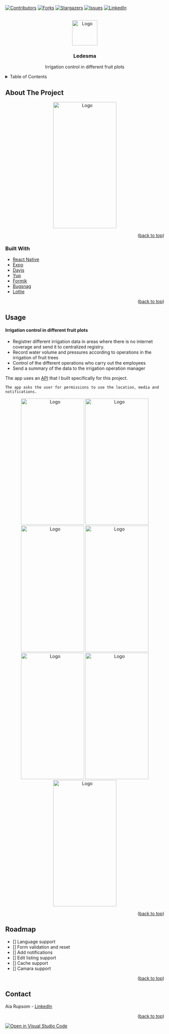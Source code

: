 <div id="top"></div>

[![Contributors][contributors-shield]][contributors-url]
[![Forks][forks-shield]][forks-url]
[![Stargazers][stars-shield]][stars-url]
[![Issues][issues-shield]][issues-url]
[![LinkedIn][linkedin-shield]][linkedin-url]

<!-- PROJECT LOGO -->
<br />
<div align="center">
  <a href="https://github.com/AiaRup/ledesma">
    <img src="https://user-images.githubusercontent.com/35365209/139709614-5a99959a-d6cc-44f8-85d0-70f610c70fc3.png" alt="Logo" width="80" height="80">
  </a>

<h3 align="center">Ledesma</h3>

  <p align="center">
    Irrigation control in different fruit plots
  <br />
</div>

<!-- TABLE OF CONTENTS -->
<details>
  <summary>Table of Contents</summary>
  <ol>
    <li>
      <a href="#about-the-project">About The Project</a>
      <ul>
        <li><a href="#built-with">Built With</a></li>
      </ul>
    </li>
    <li><a href="#usage">Screenshots</a></li>
    <li><a href="#roadmap">Roadmap</a></li>
    <li><a href="#contact">Contact</a></li>
  </ol>
</details>

<!-- ABOUT THE PROJECT -->

## About The Project

<div align="center">
    <img src="https://user-images.githubusercontent.com/35365209/139708369-33791d3c-9243-459d-90bb-d409098c150f.png" alt="Logo" width="200" height="400">
</div>
<p align="right">(<a href="#top">back to top</a>)</p>

### Built With

- [React Native](https://reactnative.dev/)
- [Expo](https://expo.dev/)
- [Dayjs](https://day.js.org/)
- [Yup](https://github.com/jquense/yup)
- [Formik](https://formik.org/)
- [Bugsnag](https://www.bugsnag.com/)
- [Lottie](https://lottiefiles.com/)

<p align="right">(<a href="#top">back to top</a>)</p>

<!-- USAGE EXAMPLES -->

## Usage

#### Irrigation control in different fruit plots

- Registrer different irrigation data in areas where there is no internet coverage and send it to centralized registry.
- Record water volume and pressures according to operations in the irrigation of fruit trees
- Control of the different operations who carry out the employees
- Send a summary of the data to the irrigation operation manager

The app uses an [API](https://github.com/AiaRup/ledesma-api) that I built specifically for this project.

```
The app asks the user for permissions to use the location, media and notifications.
```

<div align="center">
    <img src="https://user-images.githubusercontent.com/35365209/139708377-b11a9dec-84be-4b83-8926-c19ac769f1e0.png" alt="Logo" width="200" height="400">
    <img src="https://user-images.githubusercontent.com/35365209/139708366-781cd136-9063-4cc9-ad44-27cc13a0f465.png" alt="Logo" width="200" height="400">
    <img src="https://user-images.githubusercontent.com/35365209/139708368-ae594470-4ace-44f4-8e8c-f99d8914d5f6.png" alt="Logo" width="200" height="400">
    <img src="https://user-images.githubusercontent.com/35365209/139708381-0f3401b4-01b3-40cd-b732-675bd1b84a97.png" alt="Logo" width="200" height="400">
    <img src="https://user-images.githubusercontent.com/35365209/139708382-9e3525d0-ed47-4c55-923e-4999dc514650.png" alt="Logo" width="200" height="400">
    <img src="https://user-images.githubusercontent.com/35365209/139708384-b1dfaddf-239e-45d3-ac2d-54363ca7db97.png" alt="Logo" width="200" height="400">
    <img src="https://user-images.githubusercontent.com/35365209/139708357-6bf79ffa-cd5e-4026-b0da-5abe6d32d605.png" alt="Logo" width="200" height="400">
</div>

<p align="right">(<a href="#top">back to top</a>)</p>

<!-- ROADMAP -->

## Roadmap

- [] Language support
- [] Form validation and reset
- [] Add notifications
- [] Edit listing support
- [] Cache support
- [] Camara support

<p align="right">(<a href="#top">back to top</a>)</p>

<!-- CONTACT -->

## Contact

Aia Rupsom - [LinkedIn](https://www.linkedin.com/in/aia-rupsom)

<p align="right">(<a href="#top">back to top</a>)</p>

<!-- MARKDOWN LINKS & IMAGES -->
<!-- https://www.markdownguide.org/basic-syntax/#reference-style-links -->

[contributors-shield]: https://img.shields.io/github/contributors/AiaRup/ledesma.svg?style=for-the-badge
[contributors-url]: https://github.com/AiaRup/ledesma/graphs/contributors
[forks-shield]: https://img.shields.io/github/forks/AiaRup/ledesma.svg?style=for-the-badge
[forks-url]: https://github.com/AiaRup/ledesma/network/members
[stars-shield]: https://img.shields.io/github/stars/AiaRup/ledesma.svg?style=for-the-badge
[stars-url]: https://github.com/AiaRup/ledesma/stargazers
[issues-shield]: https://img.shields.io/github/issues/AiaRup/ledesma.svg?style=for-the-badge
[issues-url]: https://github.com/AiaRup/ledesma/issues
[linkedin-shield]: https://img.shields.io/badge/-LinkedIn-black.svg?style=for-the-badge&logo=linkedin&colorB=555
[linkedin-url]: https://www.linkedin.com/in/aia-rupsom/

[![Open in Visual Studio Code](https://open.vscode.dev/badges/open-in-vscode.svg)](https://open.vscode.dev/AiaRup/ledesma)
